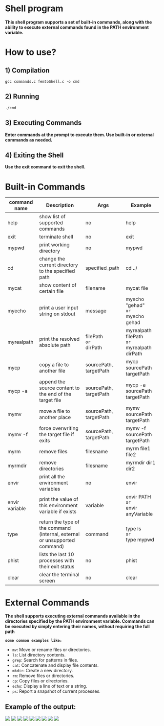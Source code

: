 
# Shell program
**This shell program supports a set of built-in commands, along with the ability to execute external commands found in the PATH environment variable.** <BR>

# How to use?
## 1) Compilation 
```
gcc commands.c femtoShell.c -o cmd
```
## 2) Running 
```
./cmd
```
## 3) Executing Commands
**Enter commands at the prompt to execute them. Use built-in or external commands as needed.** <BR>
## 4) Exiting the Shell
**Use the exit command to exit the shell.** <BR>

 
# Built-in Commands
 
| command name | Description                                           | Args                    |  Example                  | 
| ------------ | -----------                                           | ----                    | ----------                | 
| help         | show list of supported commands                       |  no                     | help                      | 
| exit         | terminate shell                                       |  no                     | exit                      |
| mypwd          | print working directory                               |  no                     | mypwd                       | 
| cd          | change the current directory to the specified path     |  specified_path           | cd ../                      | 
| mycat          | show content of certain file                          |  filename               | mycat file                  |
| myecho         | print a user input string on stdout                   |  message                | myecho "gehad" <BR>`or`<BR> myecho gehad                  | 
| myrealpath          | print the resolved absolute path                            |  filePath <BR>`or`<BR> dirPath               | myrealpath filePath <BR>`or`<BR> myrealpath dirPath                   |
| mycp           | copy a file to another file                           |  sourcePath, targetPath | mycp  sourcePath targetPath |
| mycp -a        | append the source content to the end of the target file |  sourcePath, targetPath | mycp -a sourcePath targetPath |
| mymv           | move a file to another place           |  sourcePath, targetPath | mymv sourcePath targetPath |
| mymv -f           | force overwriting the target file if exits            |  sourcePath, targetPath | mymv -f sourcePath targetPath |
| myrm           | remove files                         |  filesname        | myrm file1 file2                   |
| myrmdir        | remove directories                   |  filesname        | myrmdir dir1 dir2                  |
| envir          | print all the environment variables  |  no               | envir                 |
| envir variable | print the value of this environment variable if exists   |  variable             | envir  PATH  <BR>`or`<BR> envir anyVariable|    
| type | return the type of the command (internal, external or unsupported command)   |  command            | type ls <BR>`or`<BR> type mypwd|  
| phist | lists the last 10 processes with their exit status   |  no           | phist | 
| clear | clear the terminal screen   |  no           | clear | 
# External Commands
**The shell supports executing external commands available in the directories specified by the PATH environment variable. Commands can be executed by simply entering their names, without requiring the full path** <BR> 

**`some common examples like:`**
* `mv`: Move or rename files or directories.
* `ls`: List directory contents.
* `grep`: Search for patterns in files.
* `cat`: Concatenate and display file contents.
* `mkdir`: Create a new directory.
* `rm`: Remove files or directories.
* `cp`: Copy files or directories.
* `echo`: Display a line of text or a string.
* `ps`: Report a snapshot of current processes.



## Example of the output: <BR>
<img src="https://github.com/user-attachments/assets/72a98ba6-0564-47f7-8ef8-07e920982a28">
<img src="https://github.com/user-attachments/assets/e825d27e-301e-481a-afc9-d87066536a2f">
<img src="https://github.com/user-attachments/assets/967dd6e5-4c2e-45f6-9742-5db76512dde1">
<img src="https://github.com/user-attachments/assets/907440f5-02ad-4916-bfaa-3274b211bbb1">
<img src="https://github.com/user-attachments/assets/0bb32c3e-8e7a-411d-95db-8c8a0364b0e7">
<img src="https://github.com/user-attachments/assets/0201c3ac-49a0-4076-999c-52df5ef14b64">
<img src="https://github.com/user-attachments/assets/1fddeb79-e88e-4589-b302-063af34b78c1">
<img src="https://github.com/user-attachments/assets/c6ab3094-d4d8-48ca-a478-b60eeaf84d5b">
<img src="https://github.com/user-attachments/assets/a8c4c9bf-009e-43d7-a50b-edf453d14ca2">

